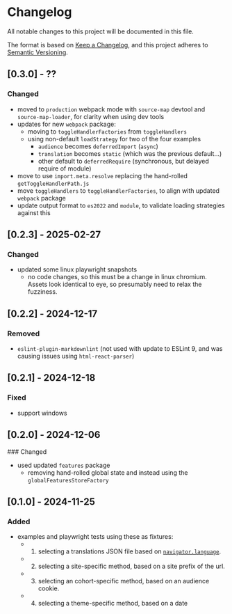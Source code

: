 # Changelog

All notable changes to this project will be documented in this file.

The format is based on [Keep a Changelog](https://keepachangelog.com/en/1.0.0/),
and this project adheres to [Semantic Versioning](https://semver.org/spec/v2.0.0.html).

## [0.3.0] - ??

### Changed

- moved to `production` webpack mode with `source-map` devtool and `source-map-loader`, for clarity when using dev tools
- updates for new `webpack` package:
  - moving to `toggleHandlerFactories` from `toggleHandlers`
  - using non-default `loadStrategy` for two of the four examples
    - `audience` becomes `deferredImport` (`async`)
    - `translation` becomes `static` (which was the previous default...)
    - other default to `deferredRequire` (synchronous, but delayed require of module)
- move to use `import.meta.resolve` replacing the hand-rolled `getToggleHandlerPath.js`
- move `toggleHandlers` to `toggleHandlerFactories`, to align with updated `webpack` package
- update output format to `es2022` and `module`, to validate loading strategies against this

## [0.2.3] - 2025-02-27

### Changed

- updated some linux playwright snapshots
  - no code changes, so this must be a change in linux chromium. Assets look identical to eye, so presumably need to relax the fuzziness.

## [0.2.2] - 2024-12-17

### Removed

- `eslint-plugin-markdownlint` (not used with update to ESLint 9, and was causing issues using `html-react-parser`)

## [0.2.1] - 2024-12-18

### Fixed

- support windows

## [0.2.0] - 2024-12-06

### Changed

- used updated `features` package
  - removing hand-rolled global state and instead using the `globalFeaturesStoreFactory`

## [0.1.0] - 2024-11-25

### Added

- examples and playwright tests using these as fixtures:
  - 1. selecting a translations JSON file based on [`navigator.language`](https://developer.mozilla.org/en-US/docs/Web/API/Navigator/language).
  - 2. selecting a site-specific method, based on a site prefix of the url.
  - 3. selecting an cohort-specific method, based on an audience cookie.
  - 4. selecting a theme-specific method, based on a date

